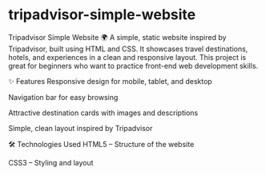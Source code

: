 # tripadvisor-simple-website

Tripadvisor Simple Website 🌍
A simple, static website inspired by Tripadvisor, built using HTML and CSS.
It showcases travel destinations, hotels, and experiences in a clean and responsive layout.
This project is great for beginners who want to practice front-end web development skills.

✨ Features
Responsive design for mobile, tablet, and desktop

Navigation bar for easy browsing

Attractive destination cards with images and descriptions

Simple, clean layout inspired by Tripadvisor

🛠 Technologies Used
HTML5 – Structure of the website

CSS3 – Styling and layout
